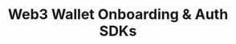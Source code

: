 ---
name: magic

host: magic.link
origin: https://magic.link
pathname: /
search: 
href: https://magic.link/
title: Web3 Wallet Onboarding & Auth SDKs

ogTitle: Web3 Wallet Onboarding & Auth SDKs

twitterTitle: ''

description: >-
  Bring your Web3 strategy to life with Magic. Passwordless Auth + NFT wallet
  onboarding (without seed phrase) for your customers.

ogDescription: >-
  Bring your Web3 strategy to life with Magic. Passwordless Auth + NFT wallet
  onboarding (without seed phrase) for your customers.

image: https://media.graphassets.com/lHIadi78SC6ylhitcV7e
ogImage: https://media.graphassets.com/lHIadi78SC6ylhitcV7e
twitterImage: 
keywords: web3,wallets,authentication,passwordless,blockchain,crypto,ux
logo: 
---